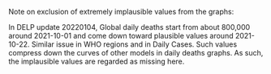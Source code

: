 Note on exclusion of extremely implausible values from the graphs:

In DELP update 20220104, Global daily deaths start from about 800,000 around 2021-10-01 and 
come down toward plausible values around 2021-10-22. Similar issue in WHO regions and in Daily Cases. 
Such values compress down the curves of other models in daily deaths graphs. 
As such, the implausible values are regarded as missing here. 
